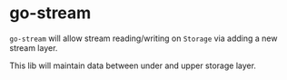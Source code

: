 # go-stream

`go-stream` will allow stream reading/writing on `Storage` via adding a new stream layer.

This lib will maintain data between under and upper storage layer.

